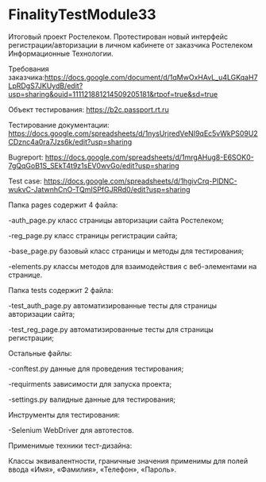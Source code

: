 # FinalityTestModule33
Итоговый проект Ростелеком.
Протестирован новый интерфейс регистрации/авторизации в личном кабинете от заказчика Ростелеком Информационные Технологии.

Требования заказчика:https://docs.google.com/document/d/1qMwOxHAvL_u4LGKqaH7LpRDgS7JKUydB/edit?usp=sharing&ouid=111121881214509205181&rtpof=true&sd=true

Объект тестирования: https://b2c.passport.rt.ru

Тестирование документации: https://docs.google.com/spreadsheets/d/1nysUrjredVeNI9qEc5vWkPS09U2CDznc4a0ra7Jzs6k/edit?usp=sharing

Bugreport: https://docs.google.com/spreadsheets/d/1mrgAHug8-E6SOK0-7gQqGoB1S_SEkT4t9z1sEV0wvGo/edit?usp=sharing

Test case: https://docs.google.com/spreadsheets/d/1hgivCrq-PIDNC-wukvC-JatwnhCnO-TQmISPfGJRRd0/edit?usp=sharing


Папка pages содержит 4 файла:

-auth_page.py класс страницы авторизации сайта Ростелеком;

-reg_page.py класс страницы регистрации сайта;


-base_page.py базовый класс страницы и методы для тестирования;

-elements.py классы методов для взаимодействия с веб-элементами на странице.

Папка tests содержит 2 файла:

-test_auth_page.py автоматизированные тесты для страницы авторизации сайта;

-test_reg_page.py автоматизированные тесты для страницы регистрации;

Остальные файлы:

-conftest.py данные для проведения тестирования;

-requirments зависимости для запуска проекта;

-settings.py валидные данные для тестирования;

Инструменты для тестирования:

-Selenium WebDriver для автотестов.

Применимые техники тест-дизайна:

Классы эквивалентности, граничные значения применимы для полей ввода «Имя», «Фамилия», «Телефон», «Пароль».
